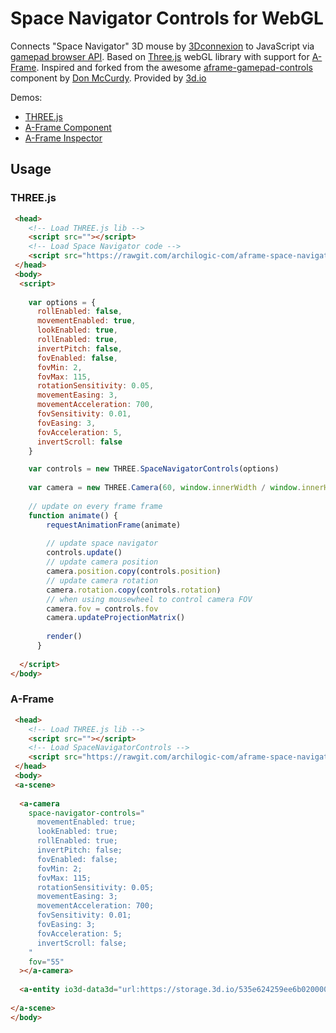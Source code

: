 # Space Navigator Controls for WebGL

Connects "Space Navigator" 3D mouse by [3Dconnexion](https://www.3dconnexion.de/) to JavaScript via [gamepad browser API](https://developer.mozilla.org/en-US/docs/Web/API/Gamepad_API). Based on <a href="https://threejs.org/">Three.js</a> webGL library with support for <a href="https://aframe.io/">A-Frame</a>. Inspired and forked from the awesome [aframe-gamepad-controls](https://github.com/donmccurdy/aframe-gamepad-controls) component by [Don McCurdy](https://github.com/donmccurdy). Provided by [3d.io](https://3d.io)

Demos:
* [THREE.js](https://archilogic-com.github.io/aframe-space-navigator-controls/examples/three.html)
* [A-Frame Component](https://archilogic-com.github.io/aframe-space-navigator-controls/examples/aframe.html)
* [A-Frame Inspector](https://archilogic-com.github.io/aframe-space-navigator-controls/examples/aframe-inspector.html)

## Usage

### THREE.js

````html
 <head>
    <!-- Load THREE.js lib -->
    <script src=""></script>
    <!-- Load Space Navigator code -->
    <script src="https://rawgit.com/archilogic-com/aframe-space-navigator-controls/master/dist/aframe-space-navigator-controls.js"></script>
 </head>
 <body>
  <script>
    
    var options = {
      rollEnabled: false,
      movementEnabled: true,
      lookEnabled: true,
      rollEnabled: true,
      invertPitch: false,
      fovEnabled: false,
      fovMin: 2,
      fovMax: 115,
      rotationSensitivity: 0.05,
      movementEasing: 3,
      movementAcceleration: 700,
      fovSensitivity: 0.01,
      fovEasing: 3,
      fovAcceleration: 5,
      invertScroll: false
    }

    var controls = new THREE.SpaceNavigatorControls(options)
    
    var camera = new THREE.Camera(60, window.innerWidth / window.innerHeight, 1, 1000)
    
    // update on every frame frame
    function animate() {
        requestAnimationFrame(animate)
    
        // update space navigator
        controls.update()
        // update camera position
        camera.position.copy(controls.position)
        // update camera rotation
        camera.rotation.copy(controls.rotation)
        // when using mousewheel to control camera FOV
        camera.fov = controls.fov
        camera.updateProjectionMatrix()
    
        render()
      }
    
  </script> 
</body>
````

### A-Frame

````html
 <head>
    <!-- Load THREE.js lib -->
    <script src=""></script>
    <!-- Load SpaceNavigatorControls -->
    <script src="https://rawgit.com/archilogic-com/aframe-space-navigator-controls/master/dist/aframe-space-navigator-controls.js"></script>
 </head>
 <body>
 <a-scene>
 
  <a-camera
    space-navigator-controls="
      movementEnabled: true;
      lookEnabled: true;
      rollEnabled: true;
      invertPitch: false;
      fovEnabled: false;
      fovMin: 2;
      fovMax: 115;
      rotationSensitivity: 0.05;
      movementEasing: 3;
      movementAcceleration: 700;
      fovSensitivity: 0.01;
      fovEasing: 3;
      fovAcceleration: 5;
      invertScroll: false;
    "
    fov="55"
  ></a-camera>
  
  <a-entity io3d-data3d="url:https://storage.3d.io/535e624259ee6b0200000484/170907-0007-612jp5/archilogic_2017-09-07_00-07-10_3g2lXj.gz.data3d.buffer"></a-entity>
    
</a-scene>
</body>
````
